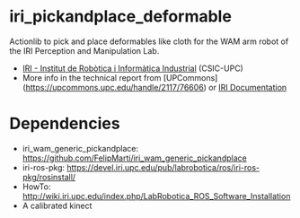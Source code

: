 iri_pickandplace_deformable
===========================

Actionlib to pick and place deformables like cloth for the WAM arm robot of the IRI Perception and Manipulation Lab.

* [IRI - Institut de Robòtica i Informàtica Industrial](www.iri.upc.edu) (CSIC-UPC)
* More info in the technical report from [UPCommons] (https://upcommons.upc.edu/handle/2117/76606) 
or [IRI Documentation](http://www.iri.upc.edu/files/scidoc/1598-Rigid-and-deformable-pick-and-place-algorithms.pdf)


Dependencies
===========================
* iri_wam_generic_pickandplace: https://github.com/FelipMarti/iri_wam_generic_pickandplace
* iri-ros-pkg: https://devel.iri.upc.edu/pub/labrobotica/ros/iri-ros-pkg/rosinstall/
* HowTo: http://wiki.iri.upc.edu/index.php/LabRobotica_ROS_Software_Installation
* A calibrated kinect


